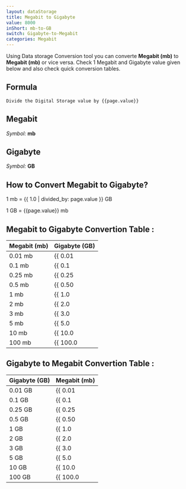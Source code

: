 ```yaml
---
layout: dataStorage
title: Megabit to Gigabyte
value: 8000
inShort: mb-to-GB
switch: Gigabyte-to-Megabit
categories: Megabit
---
```


Using Data storage Conversion tool you can converte **Megabit (mb)** to **Megabit (mb)** or vice versa. Check 1 Megabit and Gigabyte value given below and also check quick conversion tables.

## Formula
`Divide the Digital Storage value by {{page.value}}`

## Megabit
*Symbol:* **mb**

## Gigabyte
*Symbol:* **GB**

## How to Convert Megabit to Gigabyte?

1 mb = {{ 1.0 | divided_by: page.value }} GB

1 GB = {{page.value}} mb


## Megabit to Gigabyte Convertion Table :

| Megabit (mb) | Gigabyte (GB) |
| ---- | ---- |
| 0.01 mb | {{ 0.01 | divided_by: page.value }} GB |
| 0.1 mb | {{ 0.1 | divided_by: page.value }} GB |
| 0.25 mb | {{ 0.25 | divided_by: page.value }} GB |
| 0.5 mb | {{ 0.50 | divided_by: page.value }} GB |
| 1 mb | {{ 1.0 | divided_by: page.value }} GB |
| 2 mb | {{ 2.0 | divided_by: page.value }} GB |
| 3 mb | {{ 3.0 | divided_by: page.value }} GB |
| 5 mb | {{ 5.0 | divided_by: page.value }} GB |
| 10 mb | {{ 10.0 | divided_by: page.value }} GB |
| 100 mb | {{ 100.0 | divided_by: page.value }} GB |

## Gigabyte to Megabit Convertion Table :

| Gigabyte (GB) | Megabit (mb) |
| ---- | ---- |
| 0.01 GB | {{ 0.01 | times: page.value }} mb |
| 0.1 GB | {{ 0.1 | times: page.value }} mb |
| 0.25 GB | {{ 0.25 | times: page.value }} mb |
| 0.5 GB | {{ 0.50 | times: page.value }} mb |
| 1 GB | {{ 1.0 | times: page.value }} mb |
| 2 GB | {{ 2.0 | times: page.value }} mb |
| 3 GB | {{ 3.0 | times: page.value }} mb |
| 5 GB | {{ 5.0 | times: page.value }} mb |
| 10 GB | {{ 10.0 | times: page.value }} mb |
| 100 GB | {{ 100.0 | times: page.value }} mb |


<script>
document.getElementById('selectInput')[6].selected = true
document.getElementById('selectOutput')[12].selected = true
</script>
